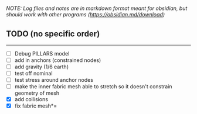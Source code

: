 ###### NOTE: Log files and notes are in markdown format meant for obsidian, but should work with other programs (https://obsidian.md/download)

## TODO (no specific order)
---
- [ ] Debug PILLARS model
- [ ] add in anchors (constrained nodes)
- [ ] add gravity (1/6 earth)
- [ ] test off nominal
- [ ] test stress around anchor nodes
- [ ] make the inner fabric mesh able to stretch so it doesn't constrain geometry of mesh
- [x] add collisions
- [x] fix fabric mesh*=